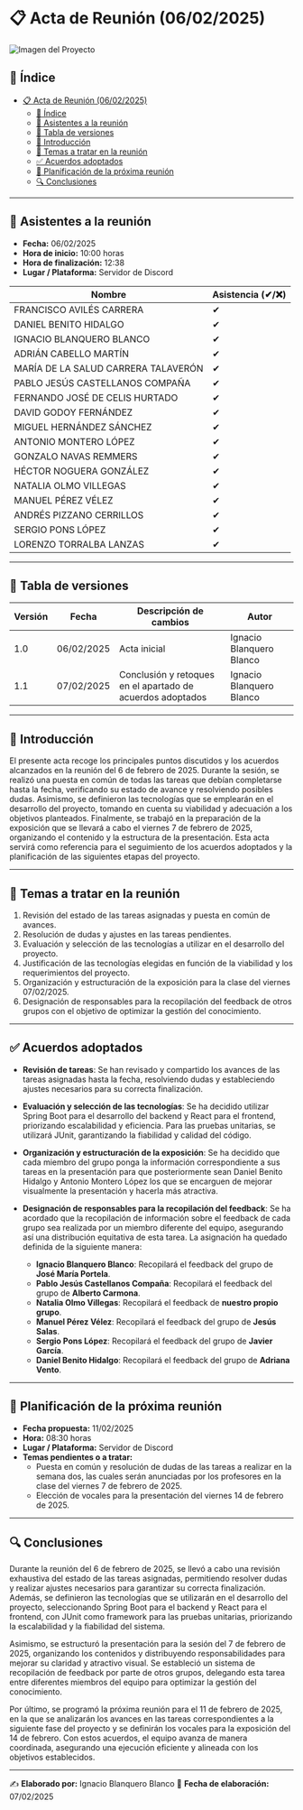 # 📋 Acta de Reunión (06/02/2025)
![Imagen del Proyecto](https://www.informatica.us.es/docs/imagen-etsii/logo-ETSII-US-Vertical-Color.png)


## 📌 Índice
- [📋 Acta de Reunión (06/02/2025)](#-acta-de-reunión-06022025)
  - [📌 Índice](#-índice)
  - [👥 Asistentes a la reunión](#-asistentes-a-la-reunión)
  - [📌 Tabla de versiones](#-tabla-de-versiones)
  - [📝 Introducción](#-introducción)
  - [📌 Temas a tratar en la reunión](#-temas-a-tratar-en-la-reunión)
  - [✅ Acuerdos adoptados](#-acuerdos-adoptados)
  - [📅 Planificación de la próxima reunión](#-planificación-de-la-próxima-reunión)
  - [🔍 Conclusiones](#-conclusiones)

---

## 👥 Asistentes a la reunión
- **Fecha:** 06/02/2025  
- **Hora de inicio:** 10:00 horas
- **Hora de finalización:** 12:38
- **Lugar / Plataforma:** Servidor de Discord

| Nombre | Asistencia (✔/❌) |
|--------|-------------------|
| FRANCISCO AVILÉS CARRERA | ✔ |
| DANIEL BENITO HIDALGO | ✔ |
| IGNACIO BLANQUERO BLANCO | ✔ |
| ADRIÁN CABELLO MARTÍN | ✔ |
| MARÍA DE LA SALUD CARRERA TALAVERÓN | ✔ |
| PABLO JESÚS CASTELLANOS COMPAÑA | ✔ |
| FERNANDO JOSÉ DE CELIS HURTADO | ✔ |
| DAVID GODOY FERNÁNDEZ | ✔ |
| MIGUEL HERNÁNDEZ SÁNCHEZ | ✔ |
| ANTONIO MONTERO LÓPEZ | ✔ |
| GONZALO NAVAS REMMERS | ✔ |
| HÉCTOR NOGUERA GONZÁLEZ | ✔ |
| NATALIA OLMO VILLEGAS | ✔ |
| MANUEL PÉREZ VÉLEZ | ✔ |
| ANDRÉS PIZZANO CERRILLOS | ✔ |
| SERGIO PONS LÓPEZ | ✔ |
| LORENZO TORRALBA LANZAS | ✔ |

---

## 📌 Tabla de versiones

| Versión | Fecha | Descripción de cambios | Autor |
|---------|------|------------------------|-------|
| 1.0 | 06/02/2025 | Acta inicial | Ignacio Blanquero Blanco |
| 1.1 | 07/02/2025 | Conclusión y retoques en el apartado de acuerdos adoptados | Ignacio Blanquero Blanco |

---

## 📝 Introducción
El presente acta recoge los principales puntos discutidos y los acuerdos alcanzados en la reunión del 6 de febrero de 2025. Durante la sesión, se realizó una puesta en común de todas las tareas que debían completarse hasta la fecha, verificando su estado de avance y resolviendo posibles dudas. Asimismo, se definieron las tecnologías que se emplearán en el desarrollo del proyecto, tomando en cuenta su viabilidad y adecuación a los objetivos planteados. Finalmente, se trabajó en la preparación de la exposición que se llevará a cabo el viernes 7 de febrero de 2025, organizando el contenido y la estructura de la presentación. Esta acta servirá como referencia para el seguimiento de los acuerdos adoptados y la planificación de las siguientes etapas del proyecto.

---

## 📌 Temas a tratar en la reunión
1. Revisión del estado de las tareas asignadas y puesta en común de avances.
2. Resolución de dudas y ajustes en las tareas pendientes.
3. Evaluación y selección de las tecnologías a utilizar en el desarrollo del proyecto.
4. Justificación de las tecnologías elegidas en función de la viabilidad y los requerimientos del proyecto.
5. Organización y estructuración de la exposición para la clase del viernes 07/02/2025.
6. Designación de responsables para la recopilación del feedback de otros grupos con el objetivo de optimizar la gestión del conocimiento.

---

## ✅ Acuerdos adoptados
- **Revisión de tareas**: Se han revisado y compartido los avances de las tareas asignadas hasta la fecha, resolviendo dudas y estableciendo ajustes necesarios para su correcta finalización.
- **Evaluación y selección de las tecnologías**: Se ha decidido utilizar Spring Boot para el desarrollo del backend y React para el frontend, priorizando escalabilidad y eficiencia. Para las pruebas unitarias, se utilizará JUnit, garantizando la fiabilidad y calidad del código.
- **Organización y estructuración de la exposición**: Se ha decidido que cada miembro del grupo ponga la información correspondiente a sus tareas en la presentación para que posteriormente sean Daniel Benito Hidalgo y Antonio Montero López los que se encarguen de mejorar visualmente la presentación y hacerla más atractiva.
- **Designación de responsables para la recopilación del feedback**: Se ha acordado que la recopilación de información sobre el feedback de cada grupo sea realizada por un miembro diferente del equipo, asegurando así una distribución equitativa de esta tarea. La asignación ha quedado definida de la siguiente manera:  

  - **Ignacio Blanquero Blanco**: Recopilará el feedback del grupo de **José María Portela**.  
  - **Pablo Jesús Castellanos Compaña**: Recopilará el feedback del grupo de **Alberto Carmona**.  
  - **Natalia Olmo Villegas**: Recopilará el feedback de **nuestro propio grupo**.  
  - **Manuel Pérez Vélez**: Recopilará el feedback del grupo de **Jesús Salas**.  
  - **Sergio Pons López**: Recopilará el feedback del grupo de **Javier García**.  
  - **Daniel Benito Hidalgo**: Recopilará el feedback del grupo de **Adriana Vento**.  

---

## 📅 Planificación de la próxima reunión
- **Fecha propuesta:** 11/02/2025
- **Hora:** 08:30 horas
- **Lugar / Plataforma:** Servidor de Discord
- **Temas pendientes o a tratar:**  
  - Puesta en común y resolución de dudas de las tareas a realizar en la semana dos, las cuales serán anunciadas por los profesores en la clase del viernes 7 de febrero de 2025.
  - Elección de vocales para la presentación del viernes 14 de febrero de 2025.

---

## 🔍 Conclusiones
Durante la reunión del 6 de febrero de 2025, se llevó a cabo una revisión exhaustiva del estado de las tareas asignadas, permitiendo resolver dudas y realizar ajustes necesarios para garantizar su correcta finalización. Además, se definieron las tecnologías que se utilizarán en el desarrollo del proyecto, seleccionando Spring Boot para el backend y React para el frontend, con JUnit como framework para las pruebas unitarias, priorizando la escalabilidad y la fiabilidad del sistema.

Asimismo, se estructuró la presentación para la sesión del 7 de febrero de 2025, organizando los contenidos y distribuyendo responsabilidades para mejorar su claridad y atractivo visual. Se estableció un sistema de recopilación de feedback por parte de otros grupos, delegando esta tarea entre diferentes miembros del equipo para optimizar la gestión del conocimiento.

Por último, se programó la próxima reunión para el 11 de febrero de 2025, en la que se analizarán los avances en las tareas correspondientes a la siguiente fase del proyecto y se definirán los vocales para la exposición del 14 de febrero. Con estos acuerdos, el equipo avanza de manera coordinada, asegurando una ejecución eficiente y alineada con los objetivos establecidos.

---

✍️ **Elaborado por:** Ignacio Blanquero Blanco
📅 **Fecha de elaboración:** 07/02/2025